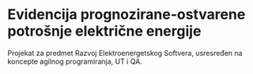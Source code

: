 # Evidencija prognozirane-ostvarene potrošnje električne energije
Projekat za predmet Razvoj Elektroenergetskog Softvera, usresređen na koncepte agilnog programiranja, UT i QA.
